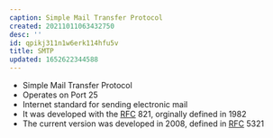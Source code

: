 ```yaml
---
caption: Simple Mail Transfer Protocol
created: 20211011063432750
desc: ''
id: qpikj311n1w6erk114hfu5v
title: SMTP
updated: 1652622344588
---
```

   
   
- Simple Mail Transfer Protocol   
- Operates on Port 25   
- Internet standard for sending electronic mail   
- It was developed with the [RFC](../devlog/rfc.md) 821, orginally defined in 1982   
- The current version was developed in 2008, defined in [RFC](../devlog/rfc.md) 5321